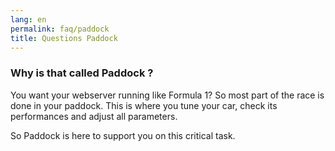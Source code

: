 ```yaml
---
lang: en
permalink: faq/paddock
title: Questions Paddock
---
```


### Why is that called Paddock ?

You want your webserver running like Formula 1? So most part of the race is done in your paddock. 
This is where you tune your car, check its performances and adjust all parameters.

So Paddock is here to support you on this critical task.

